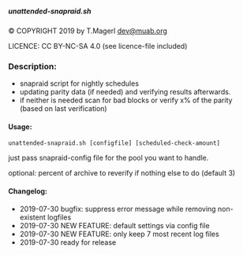 #####  unattended-snapraid.sh

© COPYRIGHT 2019 by T.Magerl <dev@muab.org>

LICENCE: CC BY-NC-SA 4.0 (see licence-file included)

### Description:

* snapraid script for nightly schedules
* updating parity data (if needed) and verifying results afterwards.
* if neither is needed scan for bad blocks or verify x% of the parity (based on last verification)

#### Usage:

`unattended-snapraid.sh [configfile] [scheduled-check-amount]`

just pass snapraid-config file for the pool you want to handle.

optional: percent of archive to reverify if nothing else to do (default 3)

#### Changelog:

* 2019-07-30 bugfix: suppress error message while removing non-existent logfiles
* 2019-07-30 NEW FEATURE: default settings via config file
* 2019-07-30 NEW FEATURE: only keep 7 most recent log files
* 2019-07-30  ready for release
